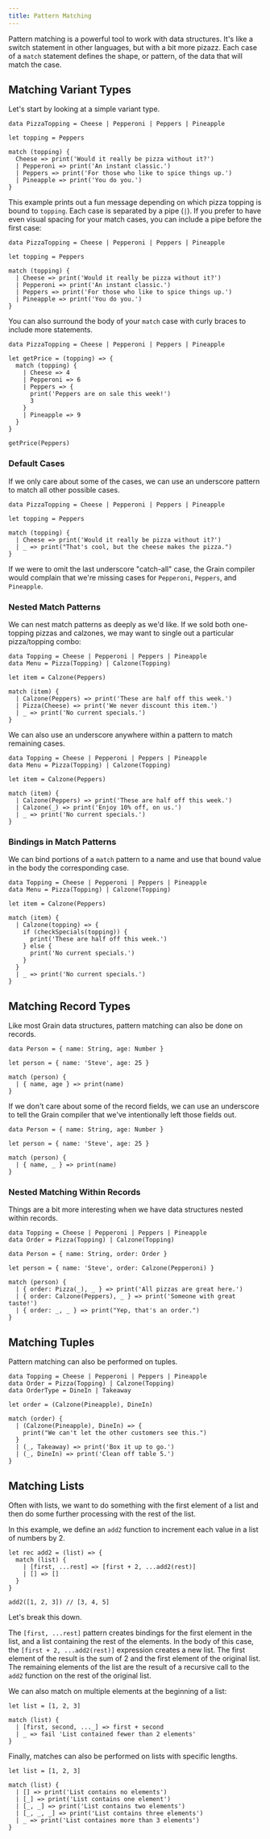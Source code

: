 ```yaml
---
title: Pattern Matching
---
```


Pattern matching is a powerful tool to work with data structures. It's like a switch statement in other languages, but with a bit more pizazz. Each case of a `match` statement defines the shape, or pattern, of the data that will match the case.

## Matching Variant Types

Let's start by looking at a simple variant type.

```grain
data PizzaTopping = Cheese | Pepperoni | Peppers | Pineapple

let topping = Peppers

match (topping) {
  Cheese => print('Would it really be pizza without it?')
  | Pepperoni => print('An instant classic.')
  | Peppers => print('For those who like to spice things up.')
  | Pineapple => print('You do you.')
}
```

This example prints out a fun message depending on which pizza topping is bound to `topping`. Each case is separated by a pipe (`|`). If you prefer to have even visual spacing for your match cases, you can include a pipe before the first case:

```grain
data PizzaTopping = Cheese | Pepperoni | Peppers | Pineapple

let topping = Peppers

match (topping) {
  | Cheese => print('Would it really be pizza without it?')
  | Pepperoni => print('An instant classic.')
  | Peppers => print('For those who like to spice things up.')
  | Pineapple => print('You do you.')
}
```

You can also surround the body of your `match` case with curly braces to include more statements.

```grain
data PizzaTopping = Cheese | Pepperoni | Peppers | Pineapple

let getPrice = (topping) => {
  match (topping) {
    | Cheese => 4
    | Pepperoni => 6
    | Peppers => {
      print('Peppers are on sale this week!')
      3
    }
    | Pineapple => 9
  }
}

getPrice(Peppers)
```

### Default Cases

If we only care about some of the cases, we can use an underscore pattern to match all other possible cases.

```grain
data PizzaTopping = Cheese | Pepperoni | Peppers | Pineapple

let topping = Peppers

match (topping) {
  | Cheese => print('Would it really be pizza without it?')
  | _ => print("That's cool, but the cheese makes the pizza.")
}
```

If we were to omit the last underscore "catch-all" case, the Grain compiler would complain that we're missing cases for `Pepperoni`, `Peppers`, and `Pineapple`.

### Nested Match Patterns

We can nest match patterns as deeply as we'd like. If we sold both one-topping pizzas and calzones, we may want to single out a particular pizza/topping combo:

```grain
data Topping = Cheese | Pepperoni | Peppers | Pineapple
data Menu = Pizza(Topping) | Calzone(Topping)

let item = Calzone(Peppers)

match (item) {
  | Calzone(Peppers) => print('These are half off this week.')
  | Pizza(Cheese) => print('We never discount this item.')
  | _ => print('No current specials.')
}
```

We can also use an underscore anywhere within a pattern to match remaining cases.

```grain
data Topping = Cheese | Pepperoni | Peppers | Pineapple
data Menu = Pizza(Topping) | Calzone(Topping)

let item = Calzone(Peppers)

match (item) {
  | Calzone(Peppers) => print('These are half off this week.')
  | Calzone(_) => print('Enjoy 10% off, on us.')
  | _ => print('No current specials.')
}
```

### Bindings in Match Patterns

We can bind portions of a `match` pattern to a name and use that bound value in the body the corresponding case.

```grain
data Topping = Cheese | Pepperoni | Peppers | Pineapple
data Menu = Pizza(Topping) | Calzone(Topping)

let item = Calzone(Peppers)

match (item) {
  | Calzone(topping) => {
    if (checkSpecials(topping)) {
      print('These are half off this week.')
    } else {
      print('No current specials.')
    }
  }
  | _ => print('No current specials.')
}
```

## Matching Record Types

Like most Grain data structures, pattern matching can also be done on records.

```grain
data Person = { name: String, age: Number }

let person = { name: 'Steve', age: 25 }

match (person) {
  | { name, age } => print(name)
}
```

If we don't care about some of the record fields, we can use an underscore to tell the Grain compiler that we've intentionally left those fields out.

```grain
data Person = { name: String, age: Number }

let person = { name: 'Steve', age: 25 }

match (person) {
  | { name, _ } => print(name)
}
```

### Nested Matching Within Records

Things are a bit more interesting when we have data structures nested within records.

```grain
data Topping = Cheese | Pepperoni | Peppers | Pineapple
data Order = Pizza(Topping) | Calzone(Topping)

data Person = { name: String, order: Order }

let person = { name: 'Steve', order: Calzone(Pepperoni) }

match (person) {
  | { order: Pizza(_), _ } => print('All pizzas are great here.')
  | { order: Calzone(Peppers), _ } => print('Someone with great taste!')
  | { order: _, _ } => print("Yep, that's an order.")
}
```

## Matching Tuples

Pattern matching can also be performed on tuples.

```grain
data Topping = Cheese | Pepperoni | Peppers | Pineapple
data Order = Pizza(Topping) | Calzone(Topping)
data OrderType = DineIn | Takeaway

let order = (Calzone(Pineapple), DineIn)

match (order) {
  | (Calzone(Pineapple), DineIn) => {
    print("We can't let the other customers see this.")
  }
  | (_, Takeaway) => print('Box it up to go.')
  | (_, DineIn) => print('Clean off table 5.')
}
```

## Matching Lists

Often with lists, we want to do something with the first element of a list and then do some further processing with the rest of the list.

In this example, we define an `add2` function to increment each value in a list of numbers by 2.

```grain
let rec add2 = (list) => {
  match (list) {
    | [first, ...rest] => [first + 2, ...add2(rest)]
    | [] => []
  }
}

add2([1, 2, 3]) // [3, 4, 5]
```

Let's break this down.

The `[first, ...rest]` pattern creates bindings for the first element in the list, and a list containing the rest of the elements. In the body of this case, the `[first + 2, ...add2(rest)]` expression creates a new list. The first element of the result is the sum of 2 and the first element of the original list. The remaining elements of the list are the result of a recursive call to the `add2` function on the rest of the original list.

We can also match on multiple elements at the beginning of a list:

```grain
let list = [1, 2, 3]

match (list) {
  | [first, second, ..._] => first + second
  | _ => fail 'List contained fewer than 2 elements'
}
```

Finally, matches can also be performed on lists with specific lengths.

```grain
let list = [1, 2, 3]

match (list) {
  | [] => print('List contains no elements')
  | [_] => print('List contains one element')
  | [_, _] => print('List contains two elements')
  | [_, _, _] => print('List contains three elements')
  | _ => print('List containes more than 3 elements')
}
```
